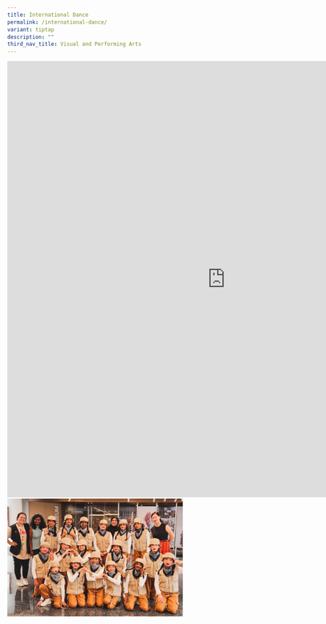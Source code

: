 ```yaml
---
title: International Dance
permalink: /international-dance/
variant: tiptap
description: ""
third_nav_title: Visual and Performing Arts
---
```

<div class="iframe-wrapper">
<iframe height="1000" width="1000" allowfullscreen="true" frameborder="0" src="https://docs.google.com/document/d/e/2PACX-1vRd_fz5ElVtFabCqABhsKE947yjfoIgWZ4WD2q2sXlen5Wwl048p36SHH_g8MMiVd2IzJnvA9Gs8Dhl/pub?embedded=true"></iframe>
</div>
<div class="isomer-image-wrapper">
<img style="width: 80%;" height="auto" width="100%" alt="" src="/images/CCA/Dance.jpg">
</div>
<p></p>
